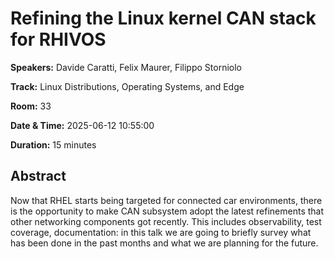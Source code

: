 # Refining the Linux kernel CAN stack for RHIVOS

**Speakers:** Davide Caratti, Felix Maurer, Filippo Storniolo
                    
**Track:** Linux Distributions, Operating Systems, and Edge
                    
**Room:** 33
                    
**Date & Time:** 2025-06-12 10:55:00
                    
**Duration:** 15 minutes
                    
## Abstract
                    
Now that RHEL starts being targeted for connected car environments, there is the
opportunity to make CAN subsystem adopt the latest refinements that other
networking components got recently. This includes observability, test coverage,
documentation: in this talk we are going to briefly survey what has been done
in the past months and what we are planning for the future.
